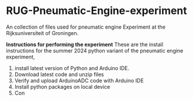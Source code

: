 # RUG-Pneumatic-Engine-experiment

An collection of files used for pneumatic engine Experiment at the Rijksuniversiteit of Groningen.



**Instructions for performing the experiment**
These are the install instructions for the summer 2024 python variant of the pneumatic engine experiment,

1. install latest version of Python and Arduino IDE.
2. Download latest code and unzip files
3. Verify and upload ArduinoADC code with Arduino IDE
4. Install python packages on local device
5. Con


